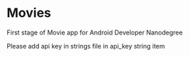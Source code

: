# Movies

First stage of Movie app for Android Developer Nanodegree

Please add api key in strings file in api_key string item